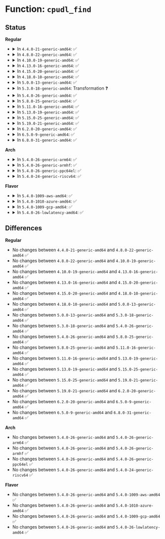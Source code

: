 # Function: <code>cpudl_find</code>

## Status
<b>Regular</b>
<ul>
<li>
<details>
<summary>In <code>4.4.0-21-generic-amd64</code>: ✅</summary>

```c
int cpudl_find(struct cpudl * cp, struct task_struct * p, struct cpumask * later_mask)
```

```json
{
  "name": "cpudl_find",
  "collision_type": "Unique Global",
  "inline_type": "No",
  "funcs": [
    {
      "addr": 18446744071579649360,
      "name": "cpudl_find",
      "external": true,
      "loc": "kernel/sched/cpudeadline.c:99",
      "file": "kernel/sched/cpudeadline.c",
      "inline": "seen, unknown",
      "caller_inline": [],
      "caller_func": [
        "kernel/sched/deadline.c:check_preempt_curr_dl",
        "kernel/sched/deadline.c:check_preempt_curr_dl",
        "kernel/sched/deadline.c:find_later_rq"
      ]
    }
  ],
  "symbols": [
    {
      "addr": 18446744071579649360,
      "name": "cpudl_find",
      "section": ".text",
      "bind": "STB_GLOBAL",
      "size": 200
    }
  ]
}
```
</details>
</li>
<li>
<details>
<summary>In <code>4.8.0-22-generic-amd64</code>: ✅</summary>

```c
int cpudl_find(struct cpudl * cp, struct task_struct * p, struct cpumask * later_mask)
```

```json
{
  "name": "cpudl_find",
  "collision_type": "Unique Global",
  "inline_type": "No",
  "funcs": [
    {
      "addr": 18446744071579664944,
      "name": "cpudl_find",
      "external": true,
      "loc": "kernel/sched/cpudeadline.c:99",
      "file": "kernel/sched/cpudeadline.c",
      "inline": "seen, unknown",
      "caller_inline": [],
      "caller_func": [
        "kernel/sched/deadline.c:find_later_rq",
        "kernel/sched/deadline.c:check_preempt_curr_dl",
        "kernel/sched/deadline.c:check_preempt_curr_dl"
      ]
    }
  ],
  "symbols": [
    {
      "addr": 18446744071579664944,
      "name": "cpudl_find",
      "section": ".text",
      "bind": "STB_GLOBAL",
      "size": 189
    }
  ]
}
```
</details>
</li>
<li>
<details>
<summary>In <code>4.10.0-19-generic-amd64</code>: ✅</summary>

```c
int cpudl_find(struct cpudl * cp, struct task_struct * p, struct cpumask * later_mask)
```

```json
{
  "name": "cpudl_find",
  "collision_type": "Unique Global",
  "inline_type": "No",
  "funcs": [
    {
      "addr": 18446744071579689552,
      "name": "cpudl_find",
      "external": true,
      "loc": "kernel/sched/cpudeadline.c:124",
      "file": "kernel/sched/cpudeadline.c",
      "inline": "seen, unknown",
      "caller_inline": [],
      "caller_func": [
        "kernel/sched/deadline.c:find_later_rq",
        "kernel/sched/deadline.c:check_preempt_curr_dl",
        "kernel/sched/deadline.c:check_preempt_curr_dl"
      ]
    }
  ],
  "symbols": [
    {
      "addr": 18446744071579689552,
      "name": "cpudl_find",
      "section": ".text",
      "bind": "STB_GLOBAL",
      "size": 192
    }
  ]
}
```
</details>
</li>
<li>
<details>
<summary>In <code>4.13.0-16-generic-amd64</code>: ✅</summary>

```c
int cpudl_find(struct cpudl * cp, struct task_struct * p, struct cpumask * later_mask)
```

```json
{
  "name": "cpudl_find",
  "collision_type": "Unique Global",
  "inline_type": "No",
  "funcs": [
    {
      "addr": 18446744071579675536,
      "name": "cpudl_find",
      "external": true,
      "loc": "kernel/sched/cpudeadline.c:124",
      "file": "kernel/sched/cpudeadline.c",
      "inline": "seen, unknown",
      "caller_inline": [],
      "caller_func": [
        "kernel/sched/deadline.c:find_later_rq",
        "kernel/sched/deadline.c:check_preempt_curr_dl",
        "kernel/sched/deadline.c:check_preempt_curr_dl"
      ]
    }
  ],
  "symbols": [
    {
      "addr": 18446744071579675536,
      "name": "cpudl_find",
      "section": ".text",
      "bind": "STB_GLOBAL",
      "size": 155
    }
  ]
}
```
</details>
</li>
<li>
<details>
<summary>In <code>4.15.0-20-generic-amd64</code>: ✅</summary>

```c
int cpudl_find(struct cpudl * cp, struct task_struct * p, struct cpumask * later_mask)
```

```json
{
  "name": "cpudl_find",
  "collision_type": "Unique Global",
  "inline_type": "No",
  "funcs": [
    {
      "addr": 18446744071579706176,
      "name": "cpudl_find",
      "external": true,
      "loc": "kernel/sched/cpudeadline.c:124",
      "file": "kernel/sched/cpudeadline.c",
      "inline": "seen, unknown",
      "caller_inline": [],
      "caller_func": [
        "kernel/sched/deadline.c:find_later_rq",
        "kernel/sched/deadline.c:check_preempt_curr_dl",
        "kernel/sched/deadline.c:check_preempt_curr_dl"
      ]
    }
  ],
  "symbols": [
    {
      "addr": 18446744071579706176,
      "name": "cpudl_find",
      "section": ".text",
      "bind": "STB_GLOBAL",
      "size": 138
    }
  ]
}
```
</details>
</li>
<li>
<details>
<summary>In <code>4.18.0-10-generic-amd64</code>: ✅</summary>

```c
int cpudl_find(struct cpudl * cp, struct task_struct * p, struct cpumask * later_mask)
```

```json
{
  "name": "cpudl_find",
  "collision_type": "Unique Global",
  "inline_type": "No",
  "funcs": [
    {
      "addr": 18446744071579739168,
      "name": "cpudl_find",
      "external": true,
      "loc": "kernel/sched/cpudeadline.c:121",
      "file": "kernel/sched/cpudeadline.c",
      "inline": "seen, unknown",
      "caller_inline": [],
      "caller_func": [
        "kernel/sched/deadline.c:find_later_rq",
        "kernel/sched/deadline.c:check_preempt_curr_dl",
        "kernel/sched/deadline.c:check_preempt_curr_dl"
      ]
    }
  ],
  "symbols": [
    {
      "addr": 18446744071579739168,
      "name": "cpudl_find",
      "section": ".text",
      "bind": "STB_GLOBAL",
      "size": 138
    }
  ]
}
```
</details>
</li>
<li>
<details>
<summary>In <code>5.0.0-13-generic-amd64</code>: ✅</summary>

```c
int cpudl_find(struct cpudl * cp, struct task_struct * p, struct cpumask * later_mask)
```

```json
{
  "name": "cpudl_find",
  "collision_type": "Unique Global",
  "inline_type": "No",
  "funcs": [
    {
      "addr": 18446744071579778928,
      "name": "cpudl_find",
      "external": true,
      "loc": "kernel/sched/cpudeadline.c:121",
      "file": "kernel/sched/cpudeadline.c",
      "inline": "seen, unknown",
      "caller_inline": [],
      "caller_func": [
        "kernel/sched/deadline.c:find_later_rq",
        "kernel/sched/deadline.c:check_preempt_curr_dl",
        "kernel/sched/deadline.c:check_preempt_curr_dl"
      ]
    }
  ],
  "symbols": [
    {
      "addr": 18446744071579778928,
      "name": "cpudl_find",
      "section": ".text",
      "bind": "STB_GLOBAL",
      "size": 138
    }
  ]
}
```
</details>
</li>
<li>
<details>
<summary>In <code>5.3.0-18-generic-amd64</code>: Transformation ❓</summary>

```c
int cpudl_find(struct cpudl * cp, struct task_struct * p, struct cpumask * later_mask)
```

```json
{
  "name": "cpudl_find",
  "collision_type": "Unique Global",
  "inline_type": "No",
  "funcs": [
    {
      "addr": 0,
      "name": "cpudl_find",
      "external": true,
      "loc": "kernel/sched/cpudeadline.c:117",
      "file": "kernel/sched/cpudeadline.c",
      "inline": "seen, unknown",
      "caller_inline": [],
      "caller_func": [
        "kernel/sched/deadline.c:find_later_rq",
        "kernel/sched/deadline.c:check_preempt_curr_dl",
        "kernel/sched/deadline.c:check_preempt_curr_dl"
      ]
    }
  ],
  "symbols": [
    {
      "addr": 18446744071579807346,
      "name": "cpudl_find.cold",
      "section": ".text",
      "bind": "STB_LOCAL",
      "size": 19
    },
    {
      "addr": 18446744071579806560,
      "name": "cpudl_find",
      "section": ".text",
      "bind": "STB_GLOBAL",
      "size": 155
    }
  ]
}
```
</details>
</li>
<li>
<details>
<summary>In <code>5.4.0-26-generic-amd64</code>: ✅</summary>

```c
int cpudl_find(struct cpudl * cp, struct task_struct * p, struct cpumask * later_mask)
```

```json
{
  "name": "cpudl_find",
  "collision_type": "Unique Global",
  "inline_type": "No",
  "funcs": [
    {
      "addr": 18446744071579854128,
      "name": "cpudl_find",
      "external": true,
      "loc": "kernel/sched/cpudeadline.c:117",
      "file": "kernel/sched/cpudeadline.c",
      "inline": "seen, unknown",
      "caller_inline": [],
      "caller_func": [
        "kernel/sched/deadline.c:find_later_rq",
        "kernel/sched/deadline.c:check_preempt_curr_dl",
        "kernel/sched/deadline.c:check_preempt_curr_dl"
      ]
    }
  ],
  "symbols": [
    {
      "addr": 18446744071579854128,
      "name": "cpudl_find",
      "section": ".text",
      "bind": "STB_GLOBAL",
      "size": 145
    }
  ]
}
```
</details>
</li>
<li>
<details>
<summary>In <code>5.8.0-25-generic-amd64</code>: ✅</summary>

```c
int cpudl_find(struct cpudl * cp, struct task_struct * p, struct cpumask * later_mask)
```

```json
{
  "name": "cpudl_find",
  "collision_type": "Unique Global",
  "inline_type": "No",
  "funcs": [
    {
      "addr": 18446744071579893440,
      "name": "cpudl_find",
      "external": true,
      "loc": "kernel/sched/cpudeadline.c:117",
      "file": "kernel/sched/cpudeadline.c",
      "inline": "seen, unknown",
      "caller_inline": [],
      "caller_func": [
        "kernel/sched/deadline.c:find_later_rq",
        "kernel/sched/deadline.c:check_preempt_curr_dl",
        "kernel/sched/deadline.c:check_preempt_curr_dl"
      ]
    }
  ],
  "symbols": [
    {
      "addr": 18446744071579893440,
      "name": "cpudl_find",
      "section": ".text",
      "bind": "STB_GLOBAL",
      "size": 148
    }
  ]
}
```
</details>
</li>
<li>
<details>
<summary>In <code>5.11.0-16-generic-amd64</code>: ✅</summary>

```c
int cpudl_find(struct cpudl * cp, struct task_struct * p, struct cpumask * later_mask)
```

```json
{
  "name": "cpudl_find",
  "collision_type": "Unique Global",
  "inline_type": "No",
  "funcs": [
    {
      "addr": 18446744071579887984,
      "name": "cpudl_find",
      "external": true,
      "loc": "kernel/sched/cpudeadline.c:117",
      "file": "kernel/sched/cpudeadline.c",
      "inline": "seen, unknown",
      "caller_inline": [],
      "caller_func": [
        "kernel/sched/deadline.c:find_later_rq",
        "kernel/sched/deadline.c:check_preempt_curr_dl",
        "kernel/sched/deadline.c:check_preempt_curr_dl"
      ]
    }
  ],
  "symbols": [
    {
      "addr": 18446744071579887984,
      "name": "cpudl_find",
      "section": ".text",
      "bind": "STB_GLOBAL",
      "size": 328
    }
  ]
}
```
</details>
</li>
<li>
<details>
<summary>In <code>5.13.0-19-generic-amd64</code>: ✅</summary>

```c
int cpudl_find(struct cpudl * cp, struct task_struct * p, struct cpumask * later_mask)
```

```json
{
  "name": "cpudl_find",
  "collision_type": "Unique Global",
  "inline_type": "No",
  "funcs": [
    {
      "addr": 18446744071579897136,
      "name": "cpudl_find",
      "external": true,
      "loc": "kernel/sched/cpudeadline.c:117",
      "file": "kernel/sched/cpudeadline.c",
      "inline": "seen, unknown",
      "caller_inline": [],
      "caller_func": [
        "kernel/sched/deadline.c:find_later_rq",
        "kernel/sched/deadline.c:check_preempt_curr_dl",
        "kernel/sched/deadline.c:check_preempt_curr_dl"
      ]
    }
  ],
  "symbols": [
    {
      "addr": 18446744071579897136,
      "name": "cpudl_find",
      "section": ".text",
      "bind": "STB_GLOBAL",
      "size": 361
    }
  ]
}
```
</details>
</li>
<li>
<details>
<summary>In <code>5.15.0-25-generic-amd64</code>: ✅</summary>

```c
int cpudl_find(struct cpudl * cp, struct task_struct * p, struct cpumask * later_mask)
```

```json
{
  "name": "cpudl_find",
  "collision_type": "Unique Global",
  "inline_type": "No",
  "funcs": [
    {
      "addr": 18446744071580012192,
      "name": "cpudl_find",
      "external": true,
      "loc": "kernel/sched/cpudeadline.c:117",
      "file": "kernel/sched/cpudeadline.c",
      "inline": "seen, unknown",
      "caller_inline": [],
      "caller_func": [
        "kernel/sched/deadline.c:find_later_rq",
        "kernel/sched/deadline.c:check_preempt_curr_dl",
        "kernel/sched/deadline.c:check_preempt_curr_dl"
      ]
    }
  ],
  "symbols": [
    {
      "addr": 18446744071580012192,
      "name": "cpudl_find",
      "section": ".text",
      "bind": "STB_GLOBAL",
      "size": 401
    }
  ]
}
```
</details>
</li>
<li>
<details>
<summary>In <code>5.19.0-21-generic-amd64</code>: ✅</summary>

```c
int cpudl_find(struct cpudl * cp, struct task_struct * p, struct cpumask * later_mask)
```

```json
{
  "name": "cpudl_find",
  "collision_type": "Unique Global",
  "inline_type": "No",
  "funcs": [
    {
      "addr": 18446744071580105792,
      "name": "cpudl_find",
      "external": true,
      "loc": "kernel/sched/cpudeadline.c:116",
      "file": "kernel/sched/build_policy.c",
      "inline": "seen, unknown",
      "caller_inline": [],
      "caller_func": [
        "kernel/sched/build_policy.c:find_later_rq",
        "kernel/sched/build_policy.c:check_preempt_curr_dl",
        "kernel/sched/build_policy.c:check_preempt_curr_dl"
      ]
    }
  ],
  "symbols": [
    {
      "addr": 18446744071580105792,
      "name": "cpudl_find",
      "section": ".text",
      "bind": "STB_GLOBAL",
      "size": 401
    }
  ]
}
```
</details>
</li>
<li>
<details>
<summary>In <code>6.2.0-20-generic-amd64</code>: ✅</summary>

```c
int cpudl_find(struct cpudl * cp, struct task_struct * p, struct cpumask * later_mask)
```

```json
{
  "name": "cpudl_find",
  "collision_type": "Unique Global",
  "inline_type": "No",
  "funcs": [
    {
      "addr": 18446744071580279104,
      "name": "cpudl_find",
      "external": true,
      "loc": "kernel/sched/cpudeadline.c:116",
      "file": "kernel/sched/build_policy.c",
      "inline": "seen, unknown",
      "caller_inline": [],
      "caller_func": [
        "kernel/sched/build_policy.c:find_later_rq",
        "kernel/sched/build_policy.c:check_preempt_curr_dl",
        "kernel/sched/build_policy.c:check_preempt_curr_dl"
      ]
    }
  ],
  "symbols": [
    {
      "addr": 18446744071580279104,
      "name": "cpudl_find",
      "section": ".text",
      "bind": "STB_GLOBAL",
      "size": 372
    }
  ]
}
```
</details>
</li>
<li>
<details>
<summary>In <code>6.5.0-9-generic-amd64</code>: ✅</summary>

```c
int cpudl_find(struct cpudl * cp, struct task_struct * p, struct cpumask * later_mask)
```

```json
{
  "name": "cpudl_find",
  "collision_type": "Unique Global",
  "inline_type": "No",
  "funcs": [
    {
      "addr": 18446744071580346400,
      "name": "cpudl_find",
      "external": true,
      "loc": "kernel/sched/cpudeadline.c:116",
      "file": "kernel/sched/build_policy.c",
      "inline": "seen, unknown",
      "caller_inline": [],
      "caller_func": [
        "kernel/sched/build_policy.c:find_later_rq",
        "kernel/sched/build_policy.c:check_preempt_curr_dl",
        "kernel/sched/build_policy.c:check_preempt_curr_dl"
      ]
    }
  ],
  "symbols": [
    {
      "addr": 18446744071580346400,
      "name": "cpudl_find",
      "section": ".text",
      "bind": "STB_GLOBAL",
      "size": 375
    }
  ]
}
```
</details>
</li>
<li>
<details>
<summary>In <code>6.8.0-31-generic-amd64</code>: ✅</summary>

```c
int cpudl_find(struct cpudl * cp, struct task_struct * p, struct cpumask * later_mask)
```

```json
{
  "name": "cpudl_find",
  "collision_type": "Unique Global",
  "inline_type": "No",
  "funcs": [
    {
      "addr": 18446744071580401136,
      "name": "cpudl_find",
      "external": true,
      "loc": "kernel/sched/cpudeadline.c:116",
      "file": "kernel/sched/build_policy.c",
      "inline": "seen, unknown",
      "caller_inline": [],
      "caller_func": [
        "kernel/sched/build_policy.c:find_later_rq",
        "kernel/sched/build_policy.c:wakeup_preempt_dl",
        "kernel/sched/build_policy.c:wakeup_preempt_dl"
      ]
    }
  ],
  "symbols": [
    {
      "addr": 18446744071580401136,
      "name": "cpudl_find",
      "section": ".text",
      "bind": "STB_GLOBAL",
      "size": 294
    }
  ]
}
```
</details>
</li>
</ul>
<b>Arch</b>
<ul>
<li>
<details>
<summary>In <code>5.4.0-26-generic-arm64</code>: ✅</summary>

```c
int cpudl_find(struct cpudl * cp, struct task_struct * p, struct cpumask * later_mask)
```

```json
{
  "name": "cpudl_find",
  "collision_type": "Unique Global",
  "inline_type": "No",
  "funcs": [
    {
      "addr": 18446603336491049896,
      "name": "cpudl_find",
      "external": true,
      "loc": "kernel/sched/cpudeadline.c:117",
      "file": "kernel/sched/cpudeadline.c",
      "inline": "seen, unknown",
      "caller_inline": [],
      "caller_func": [
        "kernel/sched/deadline.c:find_later_rq",
        "kernel/sched/deadline.c:check_preempt_curr_dl",
        "kernel/sched/deadline.c:check_preempt_curr_dl"
      ]
    }
  ],
  "symbols": [
    {
      "addr": 18446603336491049896,
      "name": "cpudl_find",
      "section": ".text",
      "bind": "STB_GLOBAL",
      "size": 256
    }
  ]
}
```
</details>
</li>
<li>
<details>
<summary>In <code>5.4.0-26-generic-armhf</code>: ✅</summary>

```c
int cpudl_find(struct cpudl * cp, struct task_struct * p, struct cpumask * later_mask)
```

```json
{
  "name": "cpudl_find",
  "collision_type": "Unique Global",
  "inline_type": "No",
  "funcs": [
    {
      "addr": 3225055600,
      "name": "cpudl_find",
      "external": true,
      "loc": "kernel/sched/cpudeadline.c:117",
      "file": "kernel/sched/cpudeadline.c",
      "inline": "seen, unknown",
      "caller_inline": [],
      "caller_func": [
        "kernel/sched/deadline.c:find_later_rq",
        "kernel/sched/deadline.c:check_preempt_curr_dl",
        "kernel/sched/deadline.c:check_preempt_curr_dl"
      ]
    }
  ],
  "symbols": [
    {
      "addr": 3225055600,
      "name": "cpudl_find",
      "section": ".text",
      "bind": "STB_GLOBAL",
      "size": 288
    }
  ]
}
```
</details>
</li>
<li>
<details>
<summary>In <code>5.4.0-26-generic-ppc64el</code>: ✅</summary>

```c
int cpudl_find(struct cpudl * cp, struct task_struct * p, struct cpumask * later_mask)
```

```json
{
  "name": "cpudl_find",
  "collision_type": "Unique Global",
  "inline_type": "No",
  "funcs": [
    {
      "addr": 13835058055283926592,
      "name": "cpudl_find",
      "external": true,
      "loc": "kernel/sched/cpudeadline.c:117",
      "file": "kernel/sched/cpudeadline.c",
      "inline": "seen, unknown",
      "caller_inline": [],
      "caller_func": [
        "kernel/sched/deadline.c:find_later_rq",
        "kernel/sched/deadline.c:check_preempt_curr_dl",
        "kernel/sched/deadline.c:check_preempt_curr_dl"
      ]
    }
  ],
  "symbols": [
    {
      "addr": 13835058055283926592,
      "name": "cpudl_find",
      "section": ".text",
      "bind": "STB_GLOBAL",
      "size": 340
    }
  ]
}
```
</details>
</li>
<li>
<details>
<summary>In <code>5.4.0-24-generic-riscv64</code>: ✅</summary>

```c
int cpudl_find(struct cpudl * cp, struct task_struct * p, struct cpumask * later_mask)
```

```json
{
  "name": "cpudl_find",
  "collision_type": "Unique Global",
  "inline_type": "No",
  "funcs": [
    {
      "addr": 18446743936271646072,
      "name": "cpudl_find",
      "external": true,
      "loc": "kernel/sched/cpudeadline.c:117",
      "file": "kernel/sched/cpudeadline.c",
      "inline": "seen, unknown",
      "caller_inline": [],
      "caller_func": [
        "kernel/sched/deadline.c:find_later_rq",
        "kernel/sched/deadline.c:check_preempt_curr_dl",
        "kernel/sched/deadline.c:check_preempt_curr_dl"
      ]
    }
  ],
  "symbols": [
    {
      "addr": 18446743936271646072,
      "name": "cpudl_find",
      "section": ".text",
      "bind": "STB_GLOBAL",
      "size": 204
    }
  ]
}
```
</details>
</li>
</ul>
<b>Flavor</b>
<ul>
<li>
<details>
<summary>In <code>5.4.0-1009-aws-amd64</code>: ✅</summary>

```c
int cpudl_find(struct cpudl * cp, struct task_struct * p, struct cpumask * later_mask)
```

```json
{
  "name": "cpudl_find",
  "collision_type": "Unique Global",
  "inline_type": "No",
  "funcs": [
    {
      "addr": 18446744071579826480,
      "name": "cpudl_find",
      "external": true,
      "loc": "kernel/sched/cpudeadline.c:117",
      "file": "kernel/sched/cpudeadline.c",
      "inline": "seen, unknown",
      "caller_inline": [],
      "caller_func": [
        "kernel/sched/deadline.c:find_later_rq",
        "kernel/sched/deadline.c:check_preempt_curr_dl",
        "kernel/sched/deadline.c:check_preempt_curr_dl"
      ]
    }
  ],
  "symbols": [
    {
      "addr": 18446744071579826480,
      "name": "cpudl_find",
      "section": ".text",
      "bind": "STB_GLOBAL",
      "size": 145
    }
  ]
}
```
</details>
</li>
<li>
<details>
<summary>In <code>5.4.0-1010-azure-amd64</code>: ✅</summary>

```c
int cpudl_find(struct cpudl * cp, struct task_struct * p, struct cpumask * later_mask)
```

```json
{
  "name": "cpudl_find",
  "collision_type": "Unique Global",
  "inline_type": "No",
  "funcs": [
    {
      "addr": 18446744071579761056,
      "name": "cpudl_find",
      "external": true,
      "loc": "kernel/sched/cpudeadline.c:117",
      "file": "kernel/sched/cpudeadline.c",
      "inline": "seen, unknown",
      "caller_inline": [],
      "caller_func": [
        "kernel/sched/deadline.c:find_later_rq",
        "kernel/sched/deadline.c:check_preempt_curr_dl",
        "kernel/sched/deadline.c:check_preempt_curr_dl"
      ]
    }
  ],
  "symbols": [
    {
      "addr": 18446744071579761056,
      "name": "cpudl_find",
      "section": ".text",
      "bind": "STB_GLOBAL",
      "size": 145
    }
  ]
}
```
</details>
</li>
<li>
<details>
<summary>In <code>5.4.0-1009-gcp-amd64</code>: ✅</summary>

```c
int cpudl_find(struct cpudl * cp, struct task_struct * p, struct cpumask * later_mask)
```

```json
{
  "name": "cpudl_find",
  "collision_type": "Unique Global",
  "inline_type": "No",
  "funcs": [
    {
      "addr": 18446744071579814496,
      "name": "cpudl_find",
      "external": true,
      "loc": "kernel/sched/cpudeadline.c:117",
      "file": "kernel/sched/cpudeadline.c",
      "inline": "seen, unknown",
      "caller_inline": [],
      "caller_func": [
        "kernel/sched/deadline.c:find_later_rq",
        "kernel/sched/deadline.c:check_preempt_curr_dl",
        "kernel/sched/deadline.c:check_preempt_curr_dl"
      ]
    }
  ],
  "symbols": [
    {
      "addr": 18446744071579814496,
      "name": "cpudl_find",
      "section": ".text",
      "bind": "STB_GLOBAL",
      "size": 145
    }
  ]
}
```
</details>
</li>
<li>
<details>
<summary>In <code>5.4.0-26-lowlatency-amd64</code>: ✅</summary>

```c
int cpudl_find(struct cpudl * cp, struct task_struct * p, struct cpumask * later_mask)
```

```json
{
  "name": "cpudl_find",
  "collision_type": "Unique Global",
  "inline_type": "No",
  "funcs": [
    {
      "addr": 18446744071579859616,
      "name": "cpudl_find",
      "external": true,
      "loc": "kernel/sched/cpudeadline.c:117",
      "file": "kernel/sched/cpudeadline.c",
      "inline": "seen, unknown",
      "caller_inline": [],
      "caller_func": [
        "kernel/sched/deadline.c:find_later_rq",
        "kernel/sched/deadline.c:check_preempt_curr_dl",
        "kernel/sched/deadline.c:check_preempt_curr_dl"
      ]
    }
  ],
  "symbols": [
    {
      "addr": 18446744071579859616,
      "name": "cpudl_find",
      "section": ".text",
      "bind": "STB_GLOBAL",
      "size": 145
    }
  ]
}
```
</details>
</li>
</ul>

## Differences
<b>Regular</b>
<ul>
<li>
No changes between <code>4.4.0-21-generic-amd64</code> and <code>4.8.0-22-generic-amd64</code> ✅
</li>
<li>
No changes between <code>4.8.0-22-generic-amd64</code> and <code>4.10.0-19-generic-amd64</code> ✅
</li>
<li>
No changes between <code>4.10.0-19-generic-amd64</code> and <code>4.13.0-16-generic-amd64</code> ✅
</li>
<li>
No changes between <code>4.13.0-16-generic-amd64</code> and <code>4.15.0-20-generic-amd64</code> ✅
</li>
<li>
No changes between <code>4.15.0-20-generic-amd64</code> and <code>4.18.0-10-generic-amd64</code> ✅
</li>
<li>
No changes between <code>4.18.0-10-generic-amd64</code> and <code>5.0.0-13-generic-amd64</code> ✅
</li>
<li>
No changes between <code>5.0.0-13-generic-amd64</code> and <code>5.3.0-18-generic-amd64</code> ✅
</li>
<li>
No changes between <code>5.3.0-18-generic-amd64</code> and <code>5.4.0-26-generic-amd64</code> ✅
</li>
<li>
No changes between <code>5.4.0-26-generic-amd64</code> and <code>5.8.0-25-generic-amd64</code> ✅
</li>
<li>
No changes between <code>5.8.0-25-generic-amd64</code> and <code>5.11.0-16-generic-amd64</code> ✅
</li>
<li>
No changes between <code>5.11.0-16-generic-amd64</code> and <code>5.13.0-19-generic-amd64</code> ✅
</li>
<li>
No changes between <code>5.13.0-19-generic-amd64</code> and <code>5.15.0-25-generic-amd64</code> ✅
</li>
<li>
No changes between <code>5.15.0-25-generic-amd64</code> and <code>5.19.0-21-generic-amd64</code> ✅
</li>
<li>
No changes between <code>5.19.0-21-generic-amd64</code> and <code>6.2.0-20-generic-amd64</code> ✅
</li>
<li>
No changes between <code>6.2.0-20-generic-amd64</code> and <code>6.5.0-9-generic-amd64</code> ✅
</li>
<li>
No changes between <code>6.5.0-9-generic-amd64</code> and <code>6.8.0-31-generic-amd64</code> ✅
</li>
</ul>
<b>Arch</b>
<ul>
<li>
No changes between <code>5.4.0-26-generic-amd64</code> and <code>5.4.0-26-generic-arm64</code> ✅
</li>
<li>
No changes between <code>5.4.0-26-generic-amd64</code> and <code>5.4.0-26-generic-armhf</code> ✅
</li>
<li>
No changes between <code>5.4.0-26-generic-amd64</code> and <code>5.4.0-26-generic-ppc64el</code> ✅
</li>
<li>
No changes between <code>5.4.0-26-generic-amd64</code> and <code>5.4.0-24-generic-riscv64</code> ✅
</li>
</ul>
<b>Flavor</b>
<ul>
<li>
No changes between <code>5.4.0-26-generic-amd64</code> and <code>5.4.0-1009-aws-amd64</code> ✅
</li>
<li>
No changes between <code>5.4.0-26-generic-amd64</code> and <code>5.4.0-1010-azure-amd64</code> ✅
</li>
<li>
No changes between <code>5.4.0-26-generic-amd64</code> and <code>5.4.0-1009-gcp-amd64</code> ✅
</li>
<li>
No changes between <code>5.4.0-26-generic-amd64</code> and <code>5.4.0-26-lowlatency-amd64</code> ✅
</li>
</ul>
